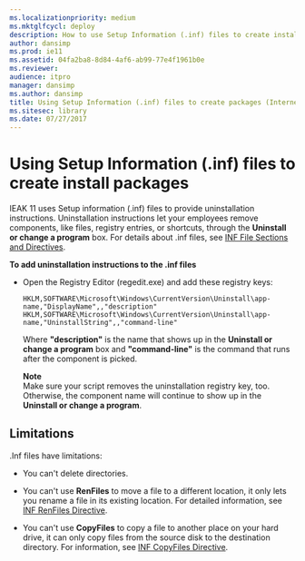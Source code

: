 ```yaml
---
ms.localizationpriority: medium
ms.mktglfcycl: deploy
description: How to use Setup Information (.inf) files to create installation packages.
author: dansimp
ms.prod: ie11
ms.assetid: 04fa2ba8-8d84-4af6-ab99-77e4f1961b0e
ms.reviewer:
audience: itpro
manager: dansimp
ms.author: dansimp
title: Using Setup Information (.inf) files to create packages (Internet Explorer 11 for IT Pros)
ms.sitesec: library
ms.date: 07/27/2017
---
```



# Using Setup Information (.inf) files to create install packages
IEAK 11 uses Setup information (.inf) files to provide uninstallation instructions. Uninstallation instructions let your employees remove components, like files, registry entries, or shortcuts, through the **Uninstall or change a program** box. For details about .inf files, see [INF File Sections and Directives](https://go.microsoft.com/fwlink/p/?LinkId=327959).

 **To add uninstallation instructions to the .inf files**

- Open the Registry Editor (regedit.exe) and add these registry keys:
  ```
  HKLM,SOFTWARE\Microsoft\Windows\CurrentVersion\Uninstall\app-name,"DisplayName",,"description"
  HKLM,SOFTWARE\Microsoft\Windows\CurrentVersion\Uninstall\app-name,"UninstallString",,"command-line"
  ```
  Where **"description"** is the name that shows up in the **Uninstall or change a program** box and **"command-line"** is the command that runs after the component is picked.
  <p><strong>Note</strong><br>
  Make sure your script removes the uninstallation registry key, too. Otherwise, the component name will continue to show up in the <strong>Uninstall or change a program</strong>.

## Limitations
.Inf files have limitations:

-   You can't delete directories.

-   You can't use **RenFiles** to move a file to a different location, it only lets you rename a file in its existing location. For detailed information, see [INF RenFiles Directive](https://go.microsoft.com/fwlink/p/?LinkId=298508).

-   You can't use **CopyFiles** to copy a file to another place on your hard drive, it can only copy files from the source disk to the destination directory. For information, see [INF CopyFiles Directive](https://go.microsoft.com/fwlink/p/?LinkId=298510).







